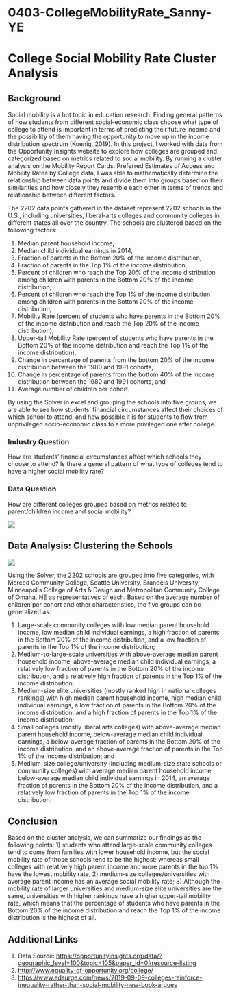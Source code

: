 # 0403-CollegeMobilityRate_Sanny-YE
# College Social Mobility Rate Cluster Analysis
## Background 
Social mobility is a hot topic in education research. Finding general patterns of how students from different social-economic class choose what type of college to attend is important in terms of predicting their future income and the possibility of them having the opportunity to move up in the income distribution spectrum (Koenig, 2019). In this project, I worked with data from the Opportunity Insights website to explore how colleges are grouped and categorized based on metrics related to social mobility. By running a cluster analysis on the Mobility Report Cards: Preferred Estimates of Access and Mobility Rates by College data, I was able to mathematically determine the relationship between data points and divide them into groups based on their similarities and how closely they resemble each other in terms of trends and relationship between different factors. 

The 2202 data points gathered in the dataset represent 2202 schools in the U.S., including universities, liberal-arts colleges and community colleges in different states all over the country. The schools are clustered based on the following factors:


1)	Median parent household income,
2)	Median child individual earnings in 2014,
3)	Fraction of parents in the Bottom 20% of the income distribution,
4)	Fraction of parents in the Top 1% of the income distribution,
5)	Percent of children who reach the Top 20% of the income distribution among children with parents in the Bottom 20% of the income distribution,
6)	Percent of children who reach the Top 1% of the income distribution among children with parents in the Bottom 20% of the income distribution,
7)	Mobility Rate (percent of students who have parents in the Bottom 20% of the income distribution and reach the Top 20% of the income distribution),
8)	Upper-tail Mobility Rate (percent of students who have parents in the Bottom 20% of the income distribution and reach the Top 1% of the income distribution),
9)	Change in percentage of parents from the bottom 20% of the income distribution between the 1980 and 1991 cohorts, 
10)	Change in percentage of parents from the bottom 40% of the income distribution between the 1980 and 1991 cohorts, and 
11)	Average number of children per cohort.

By using the Solver in excel and grouping the schools into five groups, we are able to see how students’ financial circumstances affect their choices of which school to attend, and how possible it is for students to flow from unprivileged socio-economic class to a more privileged one after college.

### Industry Question
How are students’ financial circumstances affect which schools they choose to attend? Is there a general pattern of what type of colleges tend to have a higher social mobility rate?
### Data Question 
How are different colleges grouped based on metrics related to parent/children income and social mobility?

![](Images/Trend.png)

## Data Analysis: Clustering the Schools
![](Images/Cluster_Butterfly.png)

Using the Solver, the 2202 schools are grouped into five categories, with Merced Community College, Seattle University, Brandeis University, Minneapolis College of Arts & Design and Metropolitan Community College of Omaha, NE as representatives of each. Based on the average number of children per cohort and other characteristics, the five groups can be generalized as:
1)	Large-scale community colleges with low median parent household income, low median child individual earnings, a high fraction of parents in the Bottom 20% of the income distribution, and a low fraction of parents in the Top 1% of the income distribution;
2)	Medium-to-large-scale universities with above-average median parent household income, above-average median child individual earnings, a relatively low fraction of parents in the Bottom 20% of the income distribution, and a relatively high fraction of parents in the Top 1% of the income distribution;
3)	Medium-size elite universities (mostly ranked high in national colleges rankings) with high median parent household income, high median child individual earnings, a low fraction of parents in the Bottom 20% of the income distribution, and a high fraction of parents in the Top 1% of the income distribution;
4)	Small colleges (mostly liberal arts colleges) with above-average median parent household income, below-average median child individual earnings, a below-average fraction of parents in the Bottom 20% of the income distribution, and an above-average fraction of parents in the Top 1% of the income distribution; and 
5)	Medium-size college/university (including medium-size state schools or community colleges) with average median parent household income, below-average median child individual earnings in 2014, an average fraction of parents in the Bottom 20% of the income distribution, and a relatively low fraction of parents in the Top 1% of the income distribution.

## Conclusion
Based on the cluster analysis, we can summarize our findings as the following points: 1) students who attend large-scale community colleges tend to come from families with lower household income, but the social mobility rate of those schools tend to be the highest; whereas small colleges with relatively high parent income and more parents in the top 1% have the lowest mobility rate; 2) medium-size colleges/universities with average parent income has an average social mobility rate; 3) Although the mobility rate of larger universities and medium-size elite universities are the same, universities with higher rankings have a higher upper-tail mobility rate, which means that the percentage of students who have parents in the Bottom 20% of the income distribution and reach the Top 1% of the income distribution is the highest of all.

## Additional Links
1) Data Source: https://opportunityinsights.org/data/?geographic_level=100&topic=105&paper_id=0#resource-listing 
2) http://www.equality-of-opportunity.org/college/
3) https://www.edsurge.com/news/2019-09-09-colleges-reinforce-inequality-rather-than-social-mobility-new-book-argues
